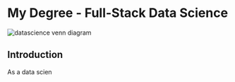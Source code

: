 # My Degree - Full-Stack Data Science

![datascience venn diagram](./images/data_science_venn_diagram.png)

## Introduction

  As a data scien